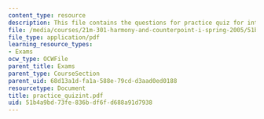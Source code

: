 ```yaml
---
content_type: resource
description: This file contains the questions for practice quiz for intervals.
file: /media/courses/21m-301-harmony-and-counterpoint-i-spring-2005/51b4a9bd73fe836bdf6fd688a91d7938_practice_quizint.pdf
file_type: application/pdf
learning_resource_types:
- Exams
ocw_type: OCWFile
parent_title: Exams
parent_type: CourseSection
parent_uid: 68d13a1d-fa1a-588e-79cd-d3aad0ed0188
resourcetype: Document
title: practice_quizint.pdf
uid: 51b4a9bd-73fe-836b-df6f-d688a91d7938
---
```

